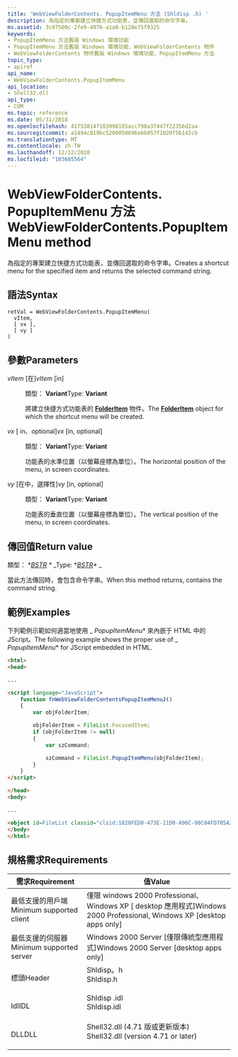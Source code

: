 ```yaml
---
title: 'WebViewFolderContents. PopupItemMenu 方法 (Shldisp .h) '
description: 為指定的專案建立快捷方式功能表，並傳回選取的命令字串。
ms.assetid: 3c07500c-2fe9-4976-a1a8-b128e75f9325
keywords:
- PopupItemMenu 方法舊版 Windows 環境功能
- PopupItemMenu 方法舊版 Windows 環境功能，WebViewFolderContents 物件
- WebViewFolderContents 物件舊版 Windows 環境功能，PopupItemMenu 方法
topic_type:
- apiref
api_name:
- WebViewFolderContents.PopupItemMenu
api_location:
- Shell32.dll
api_type:
- COM
ms.topic: reference
ms.date: 05/31/2018
ms.openlocfilehash: 41753814f103998185acc798a37447f22356d2aa
ms.sourcegitcommit: a1494c819bc5200050696e66057f1020f5b142cb
ms.translationtype: MT
ms.contentlocale: zh-TW
ms.lasthandoff: 12/12/2020
ms.locfileid: "103685564"
---
```

# <a name="webviewfoldercontentspopupitemmenu-method"></a><span data-ttu-id="cf338-106">WebViewFolderContents. PopupItemMenu 方法</span><span class="sxs-lookup"><span data-stu-id="cf338-106">WebViewFolderContents.PopupItemMenu method</span></span>

<span data-ttu-id="cf338-107">為指定的專案建立快捷方式功能表，並傳回選取的命令字串。</span><span class="sxs-lookup"><span data-stu-id="cf338-107">Creates a shortcut menu for the specified item and returns the selected command string.</span></span>

## <a name="syntax"></a><span data-ttu-id="cf338-108">語法</span><span class="sxs-lookup"><span data-stu-id="cf338-108">Syntax</span></span>


```JScript
retVal = WebViewFolderContents.PopupItemMenu(
  vItem,
  [ vx ],
  [ vy ]
)
```



## <a name="parameters"></a><span data-ttu-id="cf338-109">參數</span><span class="sxs-lookup"><span data-stu-id="cf338-109">Parameters</span></span>

<dl> <dt>

<span data-ttu-id="cf338-110">*vItem* \[在\]</span><span class="sxs-lookup"><span data-stu-id="cf338-110">*vItem* \[in\]</span></span>
</dt> <dd>

<span data-ttu-id="cf338-111">類型： **Variant**</span><span class="sxs-lookup"><span data-stu-id="cf338-111">Type: **Variant**</span></span>

<span data-ttu-id="cf338-112">將建立快捷方式功能表的 [**FolderItem**](../shell/folderitem.md) 物件。</span><span class="sxs-lookup"><span data-stu-id="cf338-112">The [**FolderItem**](../shell/folderitem.md) object for which the shortcut menu will be created.</span></span>

</dd> <dt>

<span data-ttu-id="cf338-113">*vx* \[ in、optional\]</span><span class="sxs-lookup"><span data-stu-id="cf338-113">*vx* \[in, optional\]</span></span>
</dt> <dd>

<span data-ttu-id="cf338-114">類型： **Variant**</span><span class="sxs-lookup"><span data-stu-id="cf338-114">Type: **Variant**</span></span>

<span data-ttu-id="cf338-115">功能表的水準位置（以螢幕座標為單位）。</span><span class="sxs-lookup"><span data-stu-id="cf338-115">The horizontal position of the menu, in screen coordinates.</span></span>

</dd> <dt>

<span data-ttu-id="cf338-116">*vy* \[在中，選擇性\]</span><span class="sxs-lookup"><span data-stu-id="cf338-116">*vy* \[in, optional\]</span></span>
</dt> <dd>

<span data-ttu-id="cf338-117">類型： **Variant**</span><span class="sxs-lookup"><span data-stu-id="cf338-117">Type: **Variant**</span></span>

<span data-ttu-id="cf338-118">功能表的垂直位置（以螢幕座標為單位）。</span><span class="sxs-lookup"><span data-stu-id="cf338-118">The vertical position of the menu, in screen coordinates.</span></span>

</dd> </dl>

## <a name="return-value"></a><span data-ttu-id="cf338-119">傳回值</span><span class="sxs-lookup"><span data-stu-id="cf338-119">Return value</span></span>

<span data-ttu-id="cf338-120">類型： \**[BSTR](/previous-versions/windows/desktop/automat/bstr) \** _</span><span class="sxs-lookup"><span data-stu-id="cf338-120">Type: \**[BSTR](/previous-versions/windows/desktop/automat/bstr)\** _</span></span>

<span data-ttu-id="cf338-121">當此方法傳回時，會包含命令字串。</span><span class="sxs-lookup"><span data-stu-id="cf338-121">When this method returns, contains the command string.</span></span>

## <a name="examples"></a><span data-ttu-id="cf338-122">範例</span><span class="sxs-lookup"><span data-stu-id="cf338-122">Examples</span></span>

<span data-ttu-id="cf338-123">下列範例示範如何適當地使用 _ *PopupItemMenu*\* 來內嵌于 HTML 中的 JScript。</span><span class="sxs-lookup"><span data-stu-id="cf338-123">The following example shows the proper use of _ *PopupItemMenu*\* for JScript embedded in HTML.</span></span>


```HTML
<html>
<head>

...

<script language="JavaScript">
    function fnWebViewFolderContentsPopupItemMenuJ()
    {
        var objFolderItem;

        objFolderItem = FileList.FocusedItem;
        if (objFolderItem != null)
        {
            var szCommand;

            szCommand = FileList.PopupItemMenu(objFolderItem);
        }
    }
</script>

</head>
<body>

...

<object id=FileList classid="clsid:1820FED0-473E-11D0-A96C-00C04FD705A2" tabIndex=1>
</body>
</html>
```



## <a name="requirements"></a><span data-ttu-id="cf338-124">規格需求</span><span class="sxs-lookup"><span data-stu-id="cf338-124">Requirements</span></span>



| <span data-ttu-id="cf338-125">需求</span><span class="sxs-lookup"><span data-stu-id="cf338-125">Requirement</span></span> | <span data-ttu-id="cf338-126">值</span><span class="sxs-lookup"><span data-stu-id="cf338-126">Value</span></span> |
|-------------------------------------|----------------------------------------------------------------------------------------------------------------|
| <span data-ttu-id="cf338-127">最低支援的用戶端</span><span class="sxs-lookup"><span data-stu-id="cf338-127">Minimum supported client</span></span><br/> | <span data-ttu-id="cf338-128">僅限 windows 2000 Professional、Windows XP \[ desktop 應用程式\]</span><span class="sxs-lookup"><span data-stu-id="cf338-128">Windows 2000 Professional, Windows XP \[desktop apps only\]</span></span><br/>                                         |
| <span data-ttu-id="cf338-129">最低支援的伺服器</span><span class="sxs-lookup"><span data-stu-id="cf338-129">Minimum supported server</span></span><br/> | <span data-ttu-id="cf338-130">Windows 2000 Server \[僅限傳統型應用程式\]</span><span class="sxs-lookup"><span data-stu-id="cf338-130">Windows 2000 Server \[desktop apps only\]</span></span><br/>                                                           |
| <span data-ttu-id="cf338-131">標頭</span><span class="sxs-lookup"><span data-stu-id="cf338-131">Header</span></span><br/>                   | <dl> <span data-ttu-id="cf338-132"><dt>Shldisp。h</dt></span><span class="sxs-lookup"><span data-stu-id="cf338-132"><dt>Shldisp.h</dt></span></span> </dl>                           |
| <span data-ttu-id="cf338-133">Idl</span><span class="sxs-lookup"><span data-stu-id="cf338-133">IDL</span></span><br/>                      | <dl> <span data-ttu-id="cf338-134"><dt>Shldisp .idl</dt></span><span class="sxs-lookup"><span data-stu-id="cf338-134"><dt>Shldisp.idl</dt></span></span> </dl>                         |
| <span data-ttu-id="cf338-135">DLL</span><span class="sxs-lookup"><span data-stu-id="cf338-135">DLL</span></span><br/>                      | <dl> <span data-ttu-id="cf338-136"><dt>Shell32.dll (4.71 版或更新版本) </dt></span><span class="sxs-lookup"><span data-stu-id="cf338-136"><dt>Shell32.dll (version 4.71 or later)</dt></span></span> </dl> |



 

